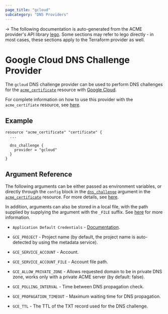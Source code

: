```yaml
---
page_title: "gcloud"
subcategory: "DNS Providers"
---
```


-> The following documentation is auto-generated from the ACME
provider's API library [lego](https://go-acme.github.io/lego/).  Some
sections may refer to lego directly - in most cases, these sections
apply to the Terraform provider as well.

# Google Cloud DNS Challenge Provider

The `gcloud` DNS challenge provider can be used to perform DNS challenges for
the [`acme_certificate`][resource-acme-certificate] resource with
[Google Cloud](https://cloud.google.com).

[resource-acme-certificate]: ./certificate.md

For complete information on how to use this provider with the `acme_certifiate`
resource, see [here][resource-acme-certificate-dns-challenges].

[resource-acme-certificate-dns-challenges]: ./certificate.md#using-dns-challenges

## Example

```hcl
resource "acme_certificate" "certificate" {
  ...

  dns_challenge {
    provider = "gcloud"
  }
}
```
## Argument Reference

The following arguments can be either passed as environment variables, or
directly through the `config` block in the
[`dns_challenge`][resource-acme-certificate-dns-challenge-arg] argument in the
[`acme_certificate`][resource-acme-certificate] resource. For more details, see
[here][resource-acme-certificate-dns-challenges].

[resource-acme-certificate-dns-challenge-arg]: ./certificate.md#dns_challenge

In addition, arguments can also be stored in a local file, with the path
supplied by supplying the argument with the `_FILE` suffix. See
[here][acme-certificate-file-arg-example] for more information.

[acme-certificate-file-arg-example]: ./certificate.md#using-variable-files-for-provider-arguments

* `Application Default Credentials` - [Documentation](https://cloud.google.com/docs/authentication/production#providing_credentials_to_your_application).
* `GCE_PROJECT` - Project name (by default, the project name is auto-detected by using the metadata service).
* `GCE_SERVICE_ACCOUNT` - Account.
* `GCE_SERVICE_ACCOUNT_FILE` - Account file path.

* `GCE_ALLOW_PRIVATE_ZONE` - Allows requested domain to be in private DNS zone, works only with a private ACME server (by default: false).
* `GCE_POLLING_INTERVAL` - Time between DNS propagation check.
* `GCE_PROPAGATION_TIMEOUT` - Maximum waiting time for DNS propagation.
* `GCE_TTL` - The TTL of the TXT record used for the DNS challenge.


